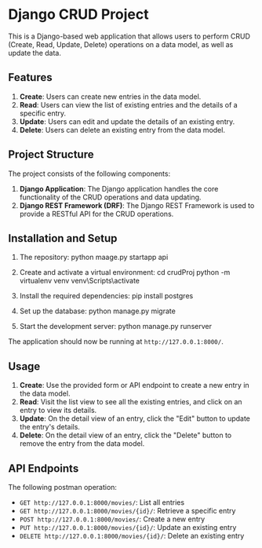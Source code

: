 # Django CRUD Project

This is a Django-based web application that allows users to perform CRUD (Create, Read, Update, Delete) operations on a data model, as well as update the data.

## Features

1. **Create**: Users can create new entries in the data model.
2. **Read**: Users can view the list of existing entries and the details of a specific entry.
3. **Update**: Users can edit and update the details of an existing entry.
4. **Delete**: Users can delete an existing entry from the data model.

## Project Structure

The project consists of the following components:

1. **Django Application**: The Django application handles the core functionality of the CRUD operations and data updating.
2. **Django REST Framework (DRF)**: The Django REST Framework is used to provide a RESTful API for the CRUD operations.

## Installation and Setup

1. The repository: python maage.py startapp api

2. Create and activate a virtual environment: 
cd crudProj
python -m virtualenv venv
venv\Scripts\activate

3. Install the required dependencies: pip install postgres

4. Set up the database: python manage.py migrate

5. Start the development server:  python manage.py runserver


The application should now be running at `http://127.0.0.1:8000/`.

## Usage

1. **Create**: Use the provided form or API endpoint to create a new entry in the data model.
2. **Read**: Visit the list view to see all the existing entries, and click on an entry to view its details.
3. **Update**: On the detail view of an entry, click the "Edit" button to update the entry's details.
4. **Delete**: On the detail view of an entry, click the "Delete" button to remove the entry from the data model.

## API Endpoints

The following postman operation:

- `GET http://127.0.0.1:8000/movies/`: List all entries
- `GET http://127.0.0.1:8000/movies/{id}/`: Retrieve a specific entry
- `POST http://127.0.0.1:8000/movies/`: Create a new entry
- `PUT http://127.0.0.1:8000/movies/{id}/`: Update an existing entry
- `DELETE http://127.0.0.1:8000/movies/{id}/`: Delete an existing entry

